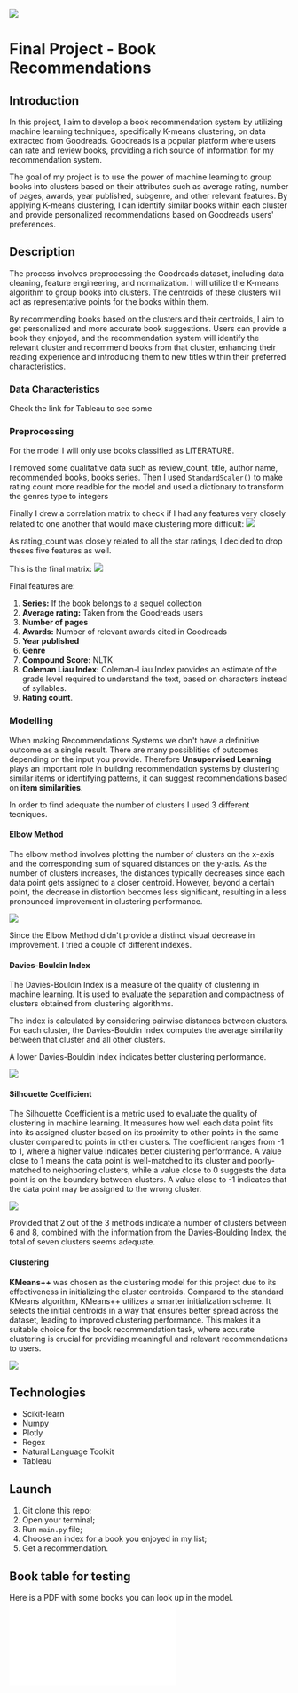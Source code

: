 ![](image/Books.jpg)

# Final Project - Book Recommendations

## Introduction
In this project, I aim to develop a book recommendation system by utilizing machine learning techniques, specifically K-means clustering, on data extracted from Goodreads. Goodreads is a popular platform where users can rate and review books, providing a rich source of information for my recommendation system.

The goal of my project is to use the power of machine learning to group books into clusters based on their attributes such as average rating, number of pages, awards, year published, subgenre, and other relevant features. By applying K-means clustering, I can identify similar books within each cluster and provide personalized recommendations based on Goodreads users' preferences.

## Description
The process involves preprocessing the Goodreads dataset, including data cleaning, feature engineering, and normalization. I will utilize the K-means algorithm to group books into clusters. The centroids of these clusters will act as representative points for the books within them.

By recommending books based on the clusters and their centroids, I aim to get personalized and more accurate book suggestions. Users can provide a book they enjoyed, and the recommendation system will identify the relevant cluster and recommend books from that cluster, enhancing their reading experience and introducing them to new titles within their preferred characteristics.

### Data Characteristics
Check the link for Tableau to see some

### Preprocessing
For the model I will only use books classified as LITERATURE.

I removed some qualitative data such as review_count, title, author name, recommended books, books series. Then I used `StandardScaler()` to make rating count more readble for the model and used a dictionary to transform the genres type to integers

Finally I drew a correlation matrix to check if I had any features very closely related to one another that would make clustering more difficult:
![](image/plots/correlation_heatmap_prev.png)

As rating_count was closely related to all the star ratings, I decided to drop theses five features as well. 

This is the final matrix:
![](image/plots/correlation_heatmap_final.png)

Final features are:
 1. **Series:** If the book belongs to a sequel collection
 2. **Average rating:** Taken from the Goodreads users
 3. **Number of pages**
 4. **Awards:** Number of relevant awards cited in Goodreads
 5. **Year published**
 6. **Genre**
 7. **Compound Score:** NLTK
 8. **Coleman Liau Index:** Coleman-Liau Index provides an estimate of the grade level required to understand the text, based on characters instead of syllables.
 9. **Rating count**.

### Modelling
When making Recommendations Systems we don't have a definitive outcome as a single result. There are many possiblities of outcomes depending on the input you provide. Therefore **Unsupervised Learning** plays an important role in building recommendation systems by clustering similar items or identifying patterns, it can suggest recommendations based on **item similarities**.

In order to find adequate the number of clusters I used 3 different tecniques.

#### Elbow Method
The elbow method involves plotting the number of clusters on the x-axis and the corresponding sum of squared distances on the y-axis. As the number of clusters increases, the distances typically decreases since each data point gets assigned to a closer centroid. However, beyond a certain point, the decrease in distortion becomes less significant, resulting in a less pronounced improvement in clustering performance.

![](image/plots/elbow_plot.png)

Since the Elbow Method didn't provide a distinct visual decrease in improvement. I tried a couple of different indexes.

#### Davies-Bouldin Index
The Davies-Bouldin Index is a measure of the quality of clustering in machine learning. It is used to evaluate the separation and compactness of clusters obtained from clustering algorithms.

The index is calculated by considering pairwise distances between clusters. For each cluster, the Davies-Bouldin Index computes the average similarity between that cluster and all other clusters.

A lower Davies-Bouldin Index indicates better clustering performance.

![](image/plots/Davies_Bouldin.png)

#### Silhouette Coefficient
The Silhouette Coefficient is a metric used to evaluate the quality of clustering in machine learning. It measures how well each data point fits into its assigned cluster based on its proximity to other points in the same cluster compared to points in other clusters. The coefficient ranges from -1 to 1, where a higher value indicates better clustering performance. A value close to 1 means the data point is well-matched to its cluster and poorly-matched to neighboring clusters, while a value close to 0 suggests the data point is on the boundary between clusters. A value close to -1 indicates that the data point may be assigned to the wrong cluster.

![](image/plots/Silhouette_Coefficient.png)

Provided that 2 out of the 3 methods indicate a number of clusters between 6 and 8, combined with the information from the Davies-Boulding Index, the total of seven clusters seems adequate.

#### Clustering

**KMeans++** was chosen as the clustering model for this project due to its effectiveness in initializing the cluster centroids. Compared to the standard KMeans algorithm, KMeans++ utilizes a smarter initialization scheme. It selects the initial centroids in a way that ensures better spread across the dataset, leading to improved clustering performance. This makes it a suitable choice for the book recommendation task, where accurate clustering is crucial for providing meaningful and relevant recommendations to users.

![](image/plots/K_Means_Clustering.png)

## Technologies
- Scikit-learn
- Numpy
- Plotly
- Regex
- Natural Language Toolkit
- Tableau

## Launch
1. Git clone this repo;
2. Open your terminal;
3. Run `main.py` file;
4. Choose an index for a book you enjoyed in my list;
5. Get a recommendation.

## Book table for testing
Here is a PDF with some books you can look up in the model.
![Books!!](data/booksPDF.pdf)